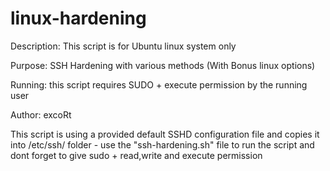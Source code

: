 # linux-hardening

Description: This script is for Ubuntu linux system only

Purpose: SSH Hardening with various methods (With Bonus linux options) 

Running: this script requires SUDO + execute permission by the running user

Author: excoRt

This script is using a provided default SSHD configuration file and copies it into /etc/ssh/ folder - use the "ssh-hardening.sh" file to run the script
and dont forget to give sudo + read,write and execute permission  
